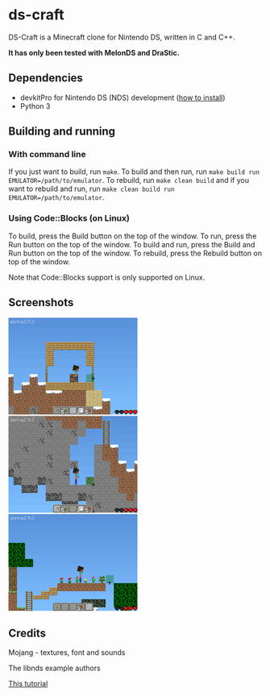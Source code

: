 # ds-craft

DS-Craft is a Minecraft clone for Nintendo DS, written in C and C++.

**It has only been tested with MelonDS and DraStic.**

## Dependencies

- devkitPro for Nintendo DS (NDS) development ([how to install](https://devkitpro.org/wiki/Getting_Started))
- Python 3

## Building and running

### With command line

If you just want to build, run `make`. To build and then run, run `make build run EMULATOR=/path/to/emulator`. To rebuild, run `make clean build` and if you want to rebuild and run, run `make clean build run EMULATOR=/path/to/emulator`.

### Using Code::Blocks (on Linux)

To build, press the Build button on the top of the window. To run, press the Run button on the top of the window. To build and run, press the Build and Run button on the top of the window. To rebuild, press the Rebuild button on top of the window.

Note that Code::Blocks support is only supported on Linux.

## Screenshots

![Screenshot 1](./screenshots/shot1.png)
![Screenshot 2](./screenshots/shot2.png)
![Screenshot 3](./screenshots/shot3.png)

## Credits

Mojang - textures, font and sounds

The libnds example authors

[This tutorial](https://www.youtube.com/watch?v=yb6QJl6mqf4)
